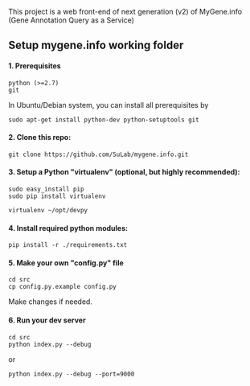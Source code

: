 This project is a web front-end of next generation (v2) of MyGene.info (Gene Annotation Query as a Service)

## Setup mygene.info working folder ##


#### 1. Prerequisites

    python (>=2.7)
    git 

   In Ubuntu/Debian system, you can install all prerequisites by


    sudo apt-get install python-dev python-setuptools git 



#### 2. Clone this repo:


    git clone https://github.com/SuLab/mygene.info.git


#### 3. Setup a Python "virtualenv" (optional, but highly recommended):


    sudo easy_install pip
    sudo pip install virtualenv

    virtualenv ~/opt/devpy


#### 4. Install required python modules:


    pip install -r ./requirements.txt


#### 5. Make your own "config.py" file


    cd src
    cp config.py.example config.py


Make changes if needed.

#### 6. Run your dev server


    cd src
    python index.py --debug


or

    python index.py --debug --port=9000
